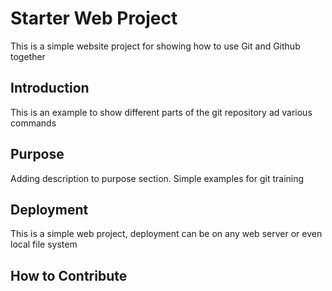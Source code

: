 # Starter Web Project
This is a simple website project for showing how to use Git and Github together
## Introduction
This is an example to show different parts of the git repository ad various commands
## Purpose
Adding description to purpose section. Simple examples for git training
## Deployment
This is a simple web project, deployment can be on any web server or even local file system
## How to Contribute